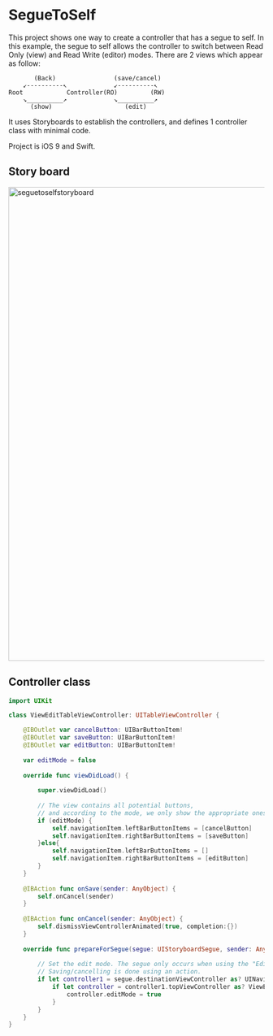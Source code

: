 # SegueToSelf

This project shows one way to create a controller that has a segue to self. In this example, the segue to self allows the controller to switch between Read Only (view) and Read Write (editor) modes. There are 2 views which appear as follow:

```
       (Back)                (save/cancel)
    ↙----------↖             ↙----------↖
Root            Controller(RO)         (RW)
    ↘__________↗             ↘__________↗
      (show)                    (edit)
```

It uses Storyboards to establish the controllers, and defines 1 controller class with minimal code.

Project is iOS 9 and Swift.

## Story board

<img width="933" alt="seguetoselfstoryboard" src="https://cloud.githubusercontent.com/assets/17399619/13253344/9e882624-da09-11e5-81de-ee634bb848b8.png">

## Controller class

```swift
import UIKit

class ViewEditTableViewController: UITableViewController {

    @IBOutlet var cancelButton: UIBarButtonItem!
    @IBOutlet var saveButton: UIBarButtonItem!
    @IBOutlet var editButton: UIBarButtonItem!
    
    var editMode = false
    
    override func viewDidLoad() {
        
        super.viewDidLoad()
        
        // The view contains all potential buttons,
        // and according to the mode, we only show the appropriate ones
        if (editMode) {
            self.navigationItem.leftBarButtonItems = [cancelButton]
            self.navigationItem.rightBarButtonItems = [saveButton]
        }else{
            self.navigationItem.leftBarButtonItems = []
            self.navigationItem.rightBarButtonItems = [editButton]
        }
    }
    
    @IBAction func onSave(sender: AnyObject) {
        self.onCancel(sender)
    }
    
    @IBAction func onCancel(sender: AnyObject) {
        self.dismissViewControllerAnimated(true, completion:{})
    }
    
    override func prepareForSegue(segue: UIStoryboardSegue, sender: AnyObject?) {
        
        // Set the edit mode. The segue only occurs when using the "Edit" button.
        // Saving/cancelling is done using an action.
        if let controller1 = segue.destinationViewController as? UINavigationController {
            if let controller = controller1.topViewController as? ViewEditTableViewController {
                controller.editMode = true
            }
        }
    }
}
```

